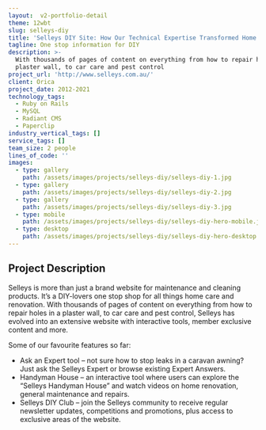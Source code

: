 ```yaml
---
layout:  v2-portfolio-detail
theme: 12wbt
slug: selleys-diy
title: 'Selleys DIY Site: How Our Technical Expertise Transformed Home Improvement'
tagline: One stop information for DIY
description: >-
  With thousands of pages of content on everything from how to repair holes in a
  plaster wall, to car care and pest control
project_url: 'http://www.selleys.com.au/'
client: Orica
project_date: 2012-2021
technology_tags:
  - Ruby on Rails
  - MySQL
  - Radiant CMS
  - Paperclip
industry_vertical_tags: []
service_tags: []
team_size: 2 people
lines_of_code: ''
images:
  - type: gallery
    path: /assets/images/projects/selleys-diy/selleys-diy-1.jpg
  - type: gallery
    path: /assets/images/projects/selleys-diy/selleys-diy-2.jpg
  - type: gallery
    path: /assets/images/projects/selleys-diy/selleys-diy-3.jpg
  - type: mobile
    path: /assets/images/projects/selleys-diy/selleys-diy-hero-mobile.jpg
  - type: desktop
    path: /assets/images/projects/selleys-diy/selleys-diy-hero-desktop.jpg
---
```


## Project Description

Selleys is more than just a brand website for maintenance and cleaning products. It’s a DIY-lovers one stop shop for all things home care and renovation. With thousands of pages of content on everything from how to repair holes in a plaster wall, to car care and pest control, Selleys has evolved into an extensive website with interactive tools, member exclusive content and more.

Some of our favourite features so far:

<ul>
<li>Ask an Expert tool – not sure how to stop leaks in a caravan awning? Just ask the Selleys Expert or browse existing Expert Answers.</li>
<li>Handyman House – an interactive tool where users can explore the “Selleys Handyman House” and watch videos on home renovation, general maintenance and repairs.</li>
<li>Selleys DIY Club – join the Selleys community to receive regular newsletter updates, competitions and promotions, plus access to exclusive areas of the website.</li>
</ul>

